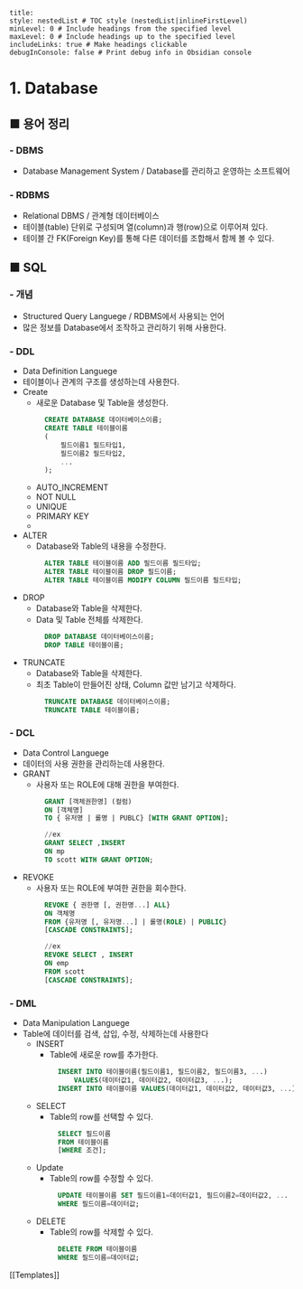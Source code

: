 ```table-of-contents
title: 
style: nestedList # TOC style (nestedList|inlineFirstLevel)
minLevel: 0 # Include headings from the specified level
maxLevel: 0 # Include headings up to the specified level
includeLinks: true # Make headings clickable
debugInConsole: false # Print debug info in Obsidian console
```

# 1. Database
## ■ 용어 정리

### - DBMS
- Database Management System / Database를 관리하고 운영하는 소프트웨어

### - RDBMS
- Relational DBMS / 관계형 데이터베이스
- 테이블(table) 단위로 구성되며 열(column)과 행(row)으로 이루어져 있다.
- 테이블 간 FK(Foreign Key)를 통해 다른 데이터를 조합해서 함께 볼 수 있다.


## ■ SQL
### - 개념
- Structured Query Languege / RDBMS에서 사용되는 언어
- 많은 정보를 Database에서 조작하고 관리하기 위해 사용한다.

### - DDL
- Data Definition Languege
- 테이블이나 관계의 구조를 생성하는데 사용한다.
- Create
	- 새로운 Database 및 Table을 생성한다.
	  ``` sql
		CREATE DATABASE 데이터베이스이름;
		CREATE TABLE 테이블이름
		(
			필드이름1 필드타입1,
		    필드이름2 필드타입2,
			...
		);
		```
	- AUTO_INCREMENT
	- NOT NULL
	- UNIQUE
	- PRIMARY KEY
	- 
- ALTER
	- Database와 Table의 내용을 수정한다.
	  ``` SQL
		ALTER TABLE 테이블이름 ADD 필드이름 필드타입;
		ALTER TABLE 테이블이름 DROP 필드이름;
		ALTER TABLE 테이블이름 MODIFY COLUMN 필드이름 필드타입;
		```
- DROP
	- Database와 Table을 삭제한다.
	- Data 및 Table 전체를 삭제한다.
	  ``` SQL
		DROP DATABASE 데이터베이스이름;
		DROP TABLE 테이블이름;
		```
- TRUNCATE
	- Database와 Table을 삭제한다.
	- 최초 Table이 만들어진 상태, Column 값만 남기고 삭제하다.
	  ``` sql
		TRUNCATE DATABASE 데이터베이스이름;
		TRUNCATE TABLE 테이블이름;
		```

### - DCL
- Data Control Languege
- 데이터의 사용 권한을 관리하는데 사용한다.
- GRANT
	- 사용자 또는 ROLE에 대해 권한을 부여한다.
	  ``` sql
		GRANT [객체권한명] (컬럼)
		ON [객체명]
		TO { 유저명 | 롤명 | PUBLC} [WITH GRANT OPTION];

		//ex
		GRANT SELECT ,INSERT 
		ON mp
		TO scott WITH GRANT OPTION;
		```
- REVOKE
	- 사용자 또는 ROLE에 부여한 권한을 회수한다.
	  ``` sql
		REVOKE { 권한명 [, 권한명...] ALL}
		ON 객체명
		FROM {유저명 [, 유저명...] | 롤명(ROLE) | PUBLIC} 
		[CASCADE CONSTRAINTS];

		//ex
		REVOKE SELECT , INSERT
		ON emp
		FROM scott
		[CASCADE CONSTRAINTS];
		```

### - DML
- Data Manipulation Languege
- Table에 데이터를 검색, 삽입, 수정, 삭제하는데 사용한다
	- INSERT
		- Table에 새로운 row를 추가한다.
		  ``` sql
			INSERT INTO 테이블이름(필드이름1, 필드이름2, 필드이름3, ...)
				VALUES(데이터값1, 데이터값2, 데이터값3, ...);
			INSERT INTO 테이블이름 VALUES(데이터값1, 데이터값2, 데이터값3, ...);
			```
	- SELECT
		- Table의 row를 선택할 수 있다.
		  ``` sql
			SELECT 필드이름
			FROM 테이블이름
			[WHERE 조건];
			```
	- Update
		- Table의 row를 수정할 수 있다.
		  ``` sql
			UPDATE 테이블이름 SET 필드이름1=데이터값1, 필드이름2=데이터값2, ...
			WHERE 필드이름=데이터값;
			```
	- DELETE
		- Table의 row를 삭제할 수 있다.
		  ``` sql
			DELETE FROM 테이블이름
			WHERE 필드이름=데이터값;
			```





















[[Templates]]
